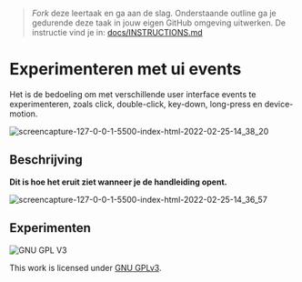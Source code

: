 > _Fork_ deze leertaak en ga aan de slag. Onderstaande outline ga je gedurende deze taak in jouw eigen GitHub omgeving uitwerken. De instructie vind je in: [docs/INSTRUCTIONS.md](docs/INSTRUCTIONS.md)

# Experimenteren met ui events
Het is de bedoeling om met verschillende user interface events te experimenteren, zoals click, double-click, key-down, long-press en device-motion.

![screencapture-127-0-0-1-5500-index-html-2022-02-25-14_38_20](https://user-images.githubusercontent.com/69635977/155724756-98da1037-5535-4f7c-a954-0adc8782126f.png)

## Beschrijving
<!-- In de Beschrijving staat hoe je project er uit ziet, hoe het werkt en wat je er mee kan. -->

**Dit is hoe het eruit ziet wanneer je de handleiding opent.**

![screencapture-127-0-0-1-5500-index-html-2022-02-25-14_36_57](https://user-images.githubusercontent.com/69635977/155724595-bcedd2bc-40a2-4228-a18a-0b80182f340a.png)

<!-- Voeg een link toe naar Github Pages 🌐-->

## Experimenten
<!-- In de Experimenten beschrijf je wat je per experimnet hebt gedaan en documenteer je de code aan de hand van voorbeelden -->
<!-- Voeg een mooie poster visual toe 📸 per experiment -->


![GNU GPL V3](https://www.gnu.org/graphics/gplv3-127x51.png)

This work is licensed under [GNU GPLv3](./LICENSE).

